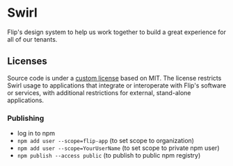 # Swirl

Flip's design system to help us work together to build a great experience for all of our tenants.

## Licenses

Source code is under a [custom license](https://github.com/Flip-corp/swirl/blob/main/LICENSE.md) based on MIT. The license restricts Swirl usage to applications that integrate or interoperate with Flip's software or services, with additional restrictions for external, stand-alone applications.

### Publishing

- log in to npm
- `npm add user --scope=flip-app` (to set scope to organization)
- `npm add user --scope=YourUserName` (to set scope to private npm user)
- `npm publish --access public` (to publish to public npm registry)
